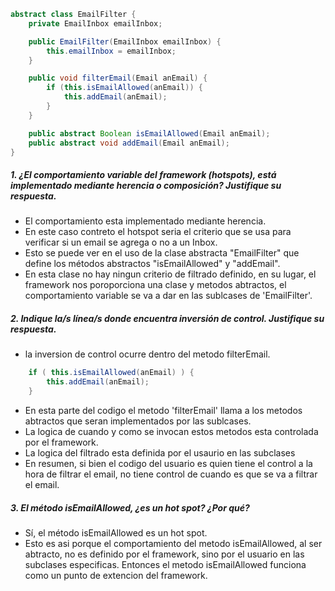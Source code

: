 



```java
abstract class EmailFilter {
    private EmailInbox emailInbox;

    public EmailFilter(EmailInbox emailInbox) {
        this.emailInbox = emailInbox;
    }

    public void filterEmail(Email anEmail) {
        if (this.isEmailAllowed(anEmail)) {
            this.addEmail(anEmail);
        }
    }

    public abstract Boolean isEmailAllowed(Email anEmail);
    public abstract void addEmail(Email anEmail);
}
```


##### 1. ¿El comportamiento variable del framework (hotspots), está implementado mediante herencia o composición? Justifique su respuesta.
- El comportamiento esta implementado mediante herencia.
- En este caso contreto el hotspot seria el criterio que se usa para verificar si un email se agrega o no a un Inbox.
- Esto se puede ver en el uso de la clase abstracta "EmailFilter" que define los métodos abstractos "isEmailAllowed" y "addEmail".
- En esta clase no hay ningun criterio de filtrado definido, en su lugar, el framework nos poroporciona una clase y metodos abtractos, el comportamiento variable se va a dar en las sublcases de 'EmailFilter'.


##### 2. Indique la/s línea/s donde encuentra inversión de control. Justifique su respuesta.

- la inversion de control ocurre dentro del metodo filterEmail.
```java
    if ( this.isEmailAllowed(anEmail) ) {
        this.addEmail(anEmail);
    }
```
- En esta parte del codigo el metodo 'filterEmail' llama a los metodos abtractos que seran implementados por las sublcases. 
- La logica de cuando y como se invocan estos metodos esta controlada por el framework.
- La logica del filtrado esta definida por el usaurio en las subclases
- En resumen, si bien el codigo del usuario es quien tiene el control a la hora de filtrar el email, no tiene control de cuando es que se va a filtrar el email.


##### 3. El método isEmailAllowed, ¿es un hot spot? ¿Por qué?
- Sí, el método isEmailAllowed es un hot spot.
- Esto es asi porque el comportamiento del metodo isEmailAllowed, al ser abtracto, no es definido por el framework, sino por el usuario en las subclases especificas. Entonces el metodo isEmailAllowed funciona como un punto de extencion del framework.

